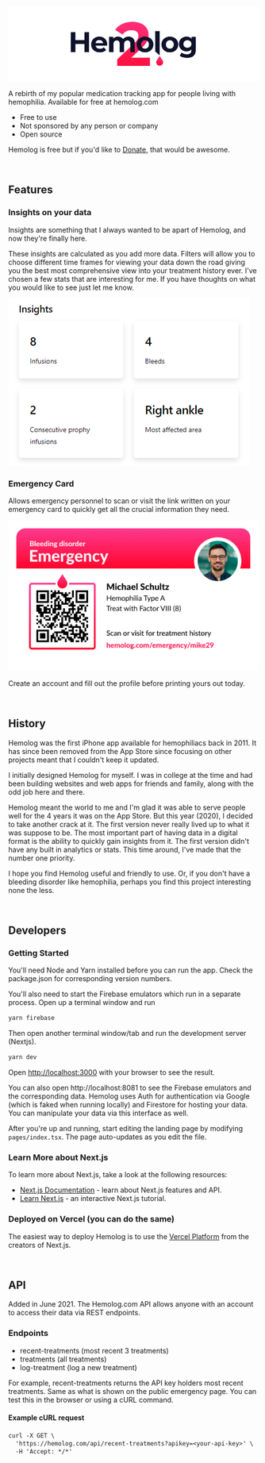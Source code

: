 ![Hemolog Banner](public/images/github-banner.png)

A rebirth of my popular medication tracking app for people living with hemophilia. Available for free at hemolog.com

- Free to use
- Not sponsored by any person or company
- Open source

Hemolog is free but if you'd like to [Donate](https://github.com/sponsors/michaelwschultz), that would be awesome.

<br />

## Features

### Insights on your data

Insights are something that I always wanted to be apart of Hemolog, and now they're finally here.

These insights are calculated as you add more data. Filters will allow you to choose different time frames for viewing your data down the road giving you the best most comprehensive view into your treatment history ever. I've chosen a few stats that are interesting for me. If you have thoughts on what you would like to see just let me know.

![Insights Example](public/images/insights-example.png)

### Emergency Card

Allows emergency personnel to scan or visit the link written on your emergency card to quickly get all the crucial information they need.

![Example Emergency Card](public/images/example-emergency-card.png)

Create an account and fill out the profile before printing yours out today.

<br />

## History

Hemolog was the first iPhone app available for hemophiliacs back in 2011. It has since been removed from the App Store since focusing on other projects meant that I couldn't keep it updated.

I initially designed Hemolog for myself. I was in college at the time and had been building websites and web apps for friends and family, along with the odd job here and there.

Hemolog meant the world to me and I'm glad it was able to serve people well for the 4 years it was on the App Store. But this year (2020), I decided to take another crack at it. The first version never really lived up to what it was suppose to be. The most important part of having data in a digital format is the ability to quickly gain insights from it. The first version didn't have any built in analytics or stats. This time around, I've made that the number one priority.

I hope you find Hemolog useful and friendly to use. Or, if you don't have a bleeding disorder like hemophilia, perhaps you find this project interesting none the less.

<br />

## Developers

### Getting Started

You'll need Node and Yarn installed before you can run the app. Check the package.json for corresponding version numbers.

You'll also need to start the Firebase emulators which run in a separate process. Open up a
terminal window and run

```bash
yarn firebase
```

Then open another terminal window/tab and run the development server (Nextjs).

```bash
yarn dev
```

Open [http://localhost:3000](http://localhost:3000) with your browser to see the result.

You can also open http://localhost:8081 to see the Firebase emulators and the corresponding data.
Hemolog uses Auth for authentication via Google (which is faked when running locally) and
Firestore for hosting your data. You can manipulate your data via this interface as well.

After you're up and running, start editing the landing page by modifying `pages/index.tsx`. The page auto-updates as you edit the file.

### Learn More about Next.js

To learn more about Next.js, take a look at the following resources:

- [Next.js Documentation](https://nextjs.org/docs) - learn about Next.js features and API.
- [Learn Next.js](https://nextjs.org/learn) - an interactive Next.js tutorial.

### Deployed on Vercel (you can do the same)

The easiest way to deploy Hemolog is to use the [Vercel Platform](https://vercel.com/import?utm_medium=default-template&filter=next.js&utm_source=create-next-app&utm_campaign=create-next-app-readme) from the creators of Next.js.

<br />

## API

Added in June 2021. The Hemolog.com API allows anyone with an account to access their data via REST endpoints.


### Endpoints
- recent-treatments (most recent 3 treatments)
- treatments (all treatments)
- log-treatment (log a new treatment)

For example, recent-treatments returns the API key holders most recent treatments. Same as what is shown on the public emergency page. You can test this in the browser or using a cURL command.

#### Example cURL request

```
curl -X GET \
  'https://hemolog.com/api/recent-treatments?apikey=<your-api-key>' \
  -H 'Accept: */*'
```

